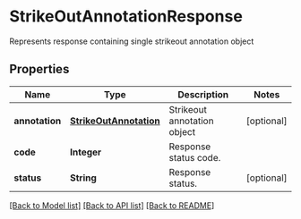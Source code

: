 ﻿
# StrikeOutAnnotationResponse
Represents response containing single strikeout annotation object

## Properties
Name | Type | Description | Notes
------------ | ------------- | ------------- | -------------
**annotation** | [**StrikeOutAnnotation**](StrikeOutAnnotation.md) | Strikeout annotation object | [optional]
**code** | **Integer** | Response status code. | 
**status** | **String** | Response status. | [optional]


[[Back to Model list]](../README.md#documentation-for-models) [[Back to API list]](../README.md#documentation-for-api-endpoints) [[Back to README]](../README.md)


